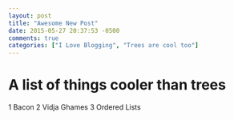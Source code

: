```yaml
---
layout: post
title: "Awesome New Post"
date: 2015-05-27 20:37:53 -0500
comments: true
categories: ["I Love Blogging", "Trees are cool too"]
---
```

<!-- more -->
# A list of things cooler than trees

 1 Bacon
 2 Vidja Ghames
 3 Ordered Lists